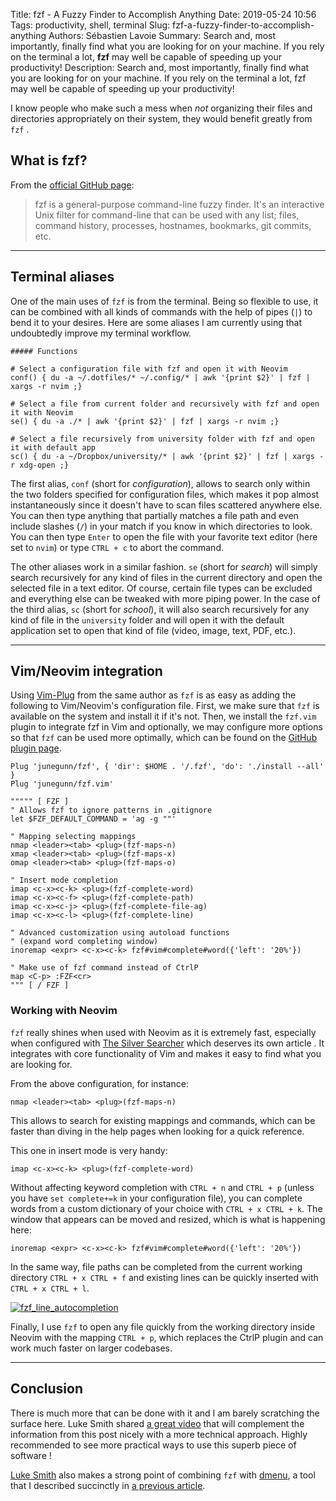 Title: fzf - A Fuzzy Finder to Accomplish Anything
Date: 2019-05-24 10:56
Tags: productivity, shell, terminal
Slug: fzf-a-fuzzy-finder-to-accomplish-anything
Authors: Sébastien Lavoie
Summary: Search and, most importantly, finally find what you are looking for on your machine. If you rely on the terminal a lot, **fzf** may well be capable of speeding up your productivity!
Description: Search and, most importantly, finally find what you are looking for on your machine. If you rely on the terminal a lot, fzf may well be capable of speeding up your productivity!

I know people who make such a mess when _not_ organizing their files and
directories appropriately on their system, they would benefit greatly
from `fzf` <i class="fas fa-laugh-beam"></i>.

## What is fzf?

From the [official GitHub page](https://github.com/junegunn/fzf):

> fzf is a general-purpose command-line fuzzy finder. It's an
interactive Unix filter for command-line that can be used with any list;
files, command history, processes, hostnames, bookmarks, git commits,
etc.

----

## Terminal aliases

One of the main uses of `fzf` is from the terminal. Being so flexible
to use, it can be combined with all kinds of commands with the help
of pipes (`|`) to bend it to your desires. Here are some aliases I am
currently using that undoubtedly improve my terminal workflow.

~~~~{.bash}
##### Functions

# Select a configuration file with fzf and open it with Neovim
conf() { du -a ~/.dotfiles/* ~/.config/* | awk '{print $2}' | fzf | xargs -r nvim ;}

# Select a file from current folder and recursively with fzf and open it with Neovim
se() { du -a ./* | awk '{print $2}' | fzf | xargs -r nvim ;}

# Select a file recursively from university folder with fzf and open it with default app
sc() { du -a ~/Dropbox/university/* | awk '{print $2}' | fzf | xargs -r xdg-open ;}
~~~~

The first alias, `conf` (short for _configuration_), allows to search
only within the two folders specified for configuration files, which
makes it pop almost instantaneously since it doesn't have to scan files
scattered anywhere else. You can then type anything that partially
matches a file path and even include slashes (`/`) in your match if you
know in which directories to look. You can then type `Enter` to open the
file with your favorite text editor (here set to `nvim`) or type `CTRL +
c` to abort the command.

The other aliases work in a similar fashion. `se` (short for _search_)
will simply search recursively for any kind of files in the current
directory and open the selected file in a text editor. Of course,
certain file types can be excluded and everything else can be tweaked
with more piping power. In the case of the third alias, `sc` (short for
_school_), it will also search recursively for any kind of file in the
`university` folder and will open it with the default application set to
open that kind of file (video, image, text, PDF, etc.).

----

## Vim/Neovim integration

Using [Vim-Plug](https://github.com/junegunn/vim-plug) from the same
author as `fzf` is as easy as adding the following to Vim/Neovim's
configuration file. First, we make sure that `fzf` is available on the
system and install it if it's not. Then, we install the `fzf.vim` plugin
to integrate fzf in Vim and optionally, we may configure more options so
that `fzf` can be used more optimally, which can be found on the [GitHub
plugin page](https://github.com/junegunn/fzf.vim).

~~~~{.vim}
Plug 'junegunn/fzf', { 'dir': $HOME . '/.fzf', 'do': './install --all' }
Plug 'junegunn/fzf.vim'

""""" [ FZF ]
" Allows fzf to ignore patterns in .gitignore
let $FZF_DEFAULT_COMMAND = 'ag -g ""'

" Mapping selecting mappings
nmap <leader><tab> <plug>(fzf-maps-n)
xmap <leader><tab> <plug>(fzf-maps-x)
omap <leader><tab> <plug>(fzf-maps-o)

" Insert mode completion
imap <c-x><c-k> <plug>(fzf-complete-word)
imap <c-x><c-f> <plug>(fzf-complete-path)
imap <c-x><c-j> <plug>(fzf-complete-file-ag)
imap <c-x><c-l> <plug>(fzf-complete-line)

" Advanced customization using autoload functions
" (expand word completing window)
inoremap <expr> <c-x><c-k> fzf#vim#complete#word({'left': '20%'})

" Make use of fzf command instead of CtrlP
map <C-p> :FZF<cr>
""" [ / FZF ]
~~~~

### Working with Neovim

`fzf` really shines when used with Neovim as it is extremely fast,
especially when configured with
[The Silver Searcher](https://github.com/ggreer/the_silver_searcher)
which deserves its own article <i class="fas fa-smile-wink"></i>. It
integrates with core functionality of Vim and makes it easy to find what
you are looking for.

From the above configuration, for instance:

~~~~{.vim}
nmap <leader><tab> <plug>(fzf-maps-n)
~~~~

This allows to search for existing mappings and commands, which can be
faster than diving in the help pages when looking for a quick reference.

This one in insert mode is very handy:

~~~~{.vim}
imap <c-x><c-k> <plug>(fzf-complete-word)
~~~~

Without affecting keyword completion with `CTRL + n` and `CTRL + p`
(unless you have `set complete+=k` in your configuration file), you can
complete words from a custom dictionary of your choice with `CTRL + x
CTRL + k`. The window that appears can be moved and resized, which is
what is happening here:

~~~~{.vim}
inoremap <expr> <c-x><c-k> fzf#vim#complete#word({'left': '20%'})
~~~~

In the same way, file paths can be completed from the current working
directory `CTRL + x CTRL + f` and existing lines can be quickly inserted
with `CTRL + x CTRL + l`.

<a href="{static}/images/posts/0016_a_fuzzy_file_finder_to_accomplish_anything/fzf_autocompletion.png"><img src="{static}/images/posts/0016_a_fuzzy_file_finder_to_accomplish_anything/fzf_autocompletion.png" alt="fzf_line_autocompletion" class="max-size-img-post"></a>

Finally, I use `fzf` to open any file quickly from the working directory
inside Neovim with the mapping `CTRL + p`, which replaces the CtrlP
plugin and can work much faster on larger codebases.

----

## Conclusion

There is much more that can be done with it and I am barely scratching
the surface here. Luke Smith shared <i class="fab fa-youtube"></i>
[a great video](https://www.youtube.com/watch?v=vt33Hp-4RXg) that will
complement the information from this post nicely with a more technical
approach. Highly recommended to see more practical ways to use this
superb piece of software <i class="fas fa-smile"></i>!

[Luke Smith](https://lukesmith.xyz/) also makes a strong point of
combining `fzf` with [dmenu](https://tools.suckless.org/dmenu/), a tool
that I described succinctly in
[a previous article](https://www.sglavoie.com/posts/2019/05/12/suckless-minimalist-tools-that-work-great/).

